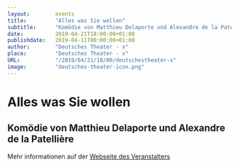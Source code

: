 ```yaml
---
layout:        events
title:         "Alles was Sie wollen"
subtitle:      "Komödie von Matthieu Delaporte und Alexandre de la Patellière"
date:          2019-04-21T18:00:00+01:00
publishdate:   2019-04-11T00:00:00+01:00
author:        "Deutsches Theater - x"
place:         "Deutsches Theater - x"
URL:           "/2019/04/21/18/00/deutschestheater-x"
image:         "deutsches-theater-icon.png"
---
```


Alles was Sie wollen
===========

Komödie von Matthieu Delaporte und Alexandre de la Patellière
-----------



Mehr informationen auf der [Webseite des Veranstalters](https://www.dt-goettingen.de/stueck/alles-was-sie-wollen/)
